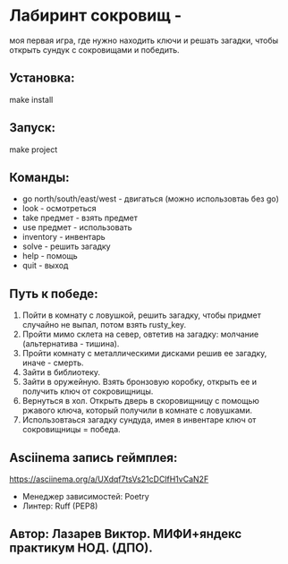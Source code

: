 # Лабиринт сокровищ -
моя первая игра, где нужно находить ключи и решать загадки, чтобы открыть сундук с сокровищами и победить.

## Установка:
make install

## Запуск:
make project

## Команды:
- go north/south/east/west - двигаться (можно использовтаь без go)
- look - осмотреться
- take предмет - взять предмет
- use предмет - использовать
- inventory - инвентарь
- solve - решить загадку
- help - помощь
- quit - выход

##  Путь к победе:
1. Пойти в комнату с ловушкой, решить загадку, чтобы придмет случайно не выпал, потом взять rusty_key.
2. Пройти мимо склета на север, овтетив на загадку: молчание (альтернатива - тишина).
3. Пройти комнату с металлическими дисками решив ее загадку, иначе - смерть. 
4. Зайти в библиотеку.
5. Зайти в оружейную. Взять бронзовую коробку, открыть ее и получить ключ от сокровищницы.
6. Вернуться в хол. Открыть дверь в скоровищницу с помощью ржавого ключа, который получили в комнате с ловушками.
7. Использовтаься загадку сундуда, имея в инвентаре ключ от сокровищницы = победа.

## Asciinema запись геймплея: 
https://asciinema.org/a/UXdqf7tsVs21cDClfH1vCaN2F


- Менеджер зависимостей: Poetry
- Линтер: Ruff (PEP8)


## Автор: Лазарев Виктор. МИФИ+яндекс практикум НОД. (ДПО).
